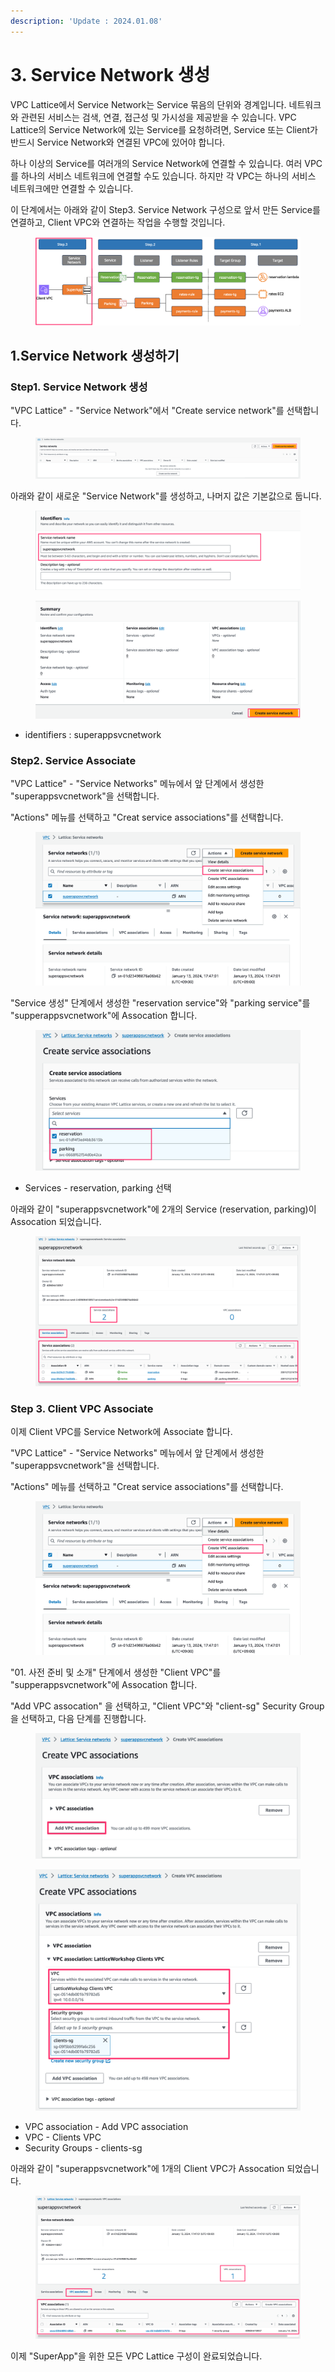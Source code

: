 ```yaml
---
description: 'Update : 2024.01.08'
---
```


# 3. Service Network 생성

VPC Lattice에서 Service Network는 Service 묶음의 단위와 경계입니다. 네트워크와 관련된 서비스는 검색, 연결, 접근성 및 가시성을 제공받을 수 있습니다. VPC Lattice의 Service Network에 있는 Service를 요청하려면, Service 또는 Client가 반드시 Service Network와 연결된 VPC에 있어야 합니다.

하나 이상의 Service를 여러개의 Service Network에 연결할 수 있습니다. 여러 VPC를 하나의 서비스 네트워크에 연결할 수도 있습니다. 하지만 각 VPC는 하나의 서비스 네트워크에만 연결할 수 있습니다.

이 단계에서는 아래와 같이 Step3. Service Network 구성으로 앞서 만든 Service를 연결하고, Client VPC와 연결하는 작업을 수행할 것입니다.

<figure><img src="../.gitbook/assets/image (22).png" alt=""><figcaption></figcaption></figure>

## 1.Service Network 생성하기

### Step1. Service Network 생성

"VPC Lattice" - "Service Network"에서 "Create service network"를 선택합니다.

<figure><img src="../.gitbook/assets/image (2) (1) (1) (1).png" alt=""><figcaption></figcaption></figure>

아래와 같이 새로운 "Service Network"를 생성하고, 나머지 값은 기본값으로 둡니다.

<figure><img src="../.gitbook/assets/image (23).png" alt=""><figcaption></figcaption></figure>

<figure><img src="../.gitbook/assets/image (24).png" alt=""><figcaption></figcaption></figure>

* identifiers : superappsvcnetwork

### Step2. Service Associate

"VPC Lattice" - "Service Networks" 메뉴에서 앞 단계에서 생성한 "superappsvcnetwork"을 선택합니다.

"Actions" 메뉴를 선택하고 "Creat service associations"를 선택합니다.

<figure><img src="../.gitbook/assets/image (2) (1).png" alt=""><figcaption></figcaption></figure>

"Service 생성" 단계에서 생성한 "reservation service"와 "parking service"를 "supperappsvcnetwork"에 Assocation 합니다.

<figure><img src="../.gitbook/assets/image (1) (1) (1).png" alt=""><figcaption></figcaption></figure>

* Services - reservation, parking 선택

아래와 같이 "superappsvcnetwork"에 2개의 Service (reservation, parking)이 Assocation 되었습니다.

<figure><img src="../.gitbook/assets/image (3).png" alt=""><figcaption></figcaption></figure>

### Step 3. Client VPC Associate

이제 Client VPC를 Service Network에 Associate 합니다.

"VPC Lattice" - "Service Networks" 메뉴에서 앞 단계에서 생성한 "superappsvcnetwork"을 선택합니다.

"Actions" 메뉴를 선택하고 "Creat service associations"를 선택합니다.

<figure><img src="../.gitbook/assets/image (25).png" alt=""><figcaption></figcaption></figure>

"01. 사전 준비 및 소개" 단계에서 생성한 "Client VPC"를 "supperappsvcnetwork"에 Assocation 합니다.

"Add VPC assocation" 을 선택하고, "Client VPC"와 "client-sg" Security Group을 선택하고, 다음 단계를 진행합니다.

<figure><img src="../.gitbook/assets/image (26).png" alt=""><figcaption></figcaption></figure>

<figure><img src="../.gitbook/assets/image (27).png" alt=""><figcaption></figcaption></figure>

* VPC association - Add VPC association
* VPC - Clients VPC
* Security Groups - clients-sg

아래와 같이 "superappsvcnetwork"에 1개의 Client VPC가 Assocation 되었습니다.

<figure><img src="../.gitbook/assets/image (28).png" alt=""><figcaption></figcaption></figure>

이제 "SuperApp"을 위한 모든 VPC Lattice 구성이 완료되었습니다.
